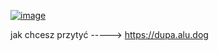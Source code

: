 


[![image](https://user-images.githubusercontent.com/5400940/148644088-29de5986-6418-44df-9fb3-89264884237b.png)](https://sdomi.pl/uwu.htm?v2)

jak chcesz przytyć -----> https://dupa.alu.dog
